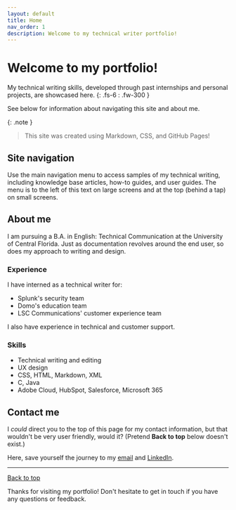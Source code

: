 ```yaml
---
layout: default
title: Home
nav_order: 1
description: Welcome to my technical writer portfolio!
---
```


# Welcome to my portfolio!

My technical writing skills, developed through past internships and personal projects, are showcased here.
{: .fs-6 : .fw-300 }

See below for information about navigating this site and about me.

{: .note }
> This site was created using Markdown, CSS, and GitHub Pages!

## Site navigation 

Use the main navigation menu to access samples of my technical writing, including knowledge base articles, how-to guides, and user guides. The menu is to the left of this text on large screens and at the top (behind a tap) on small screens.

## About me

I am pursuing a B.A. in English: Technical Communication at the University of Central Florida. Just as  documentation revolves around the end user, so does my approach to writing and design.

### Experience

I have interned as a technical writer for:

- Splunk's security team
- Domo's education team
- LSC Communications' customer experience team

I also have experience in technical and customer support. 

### Skills

- Technical writing and editing
- UX design
- CSS, HTML, Markdown, XML
- C, Java
- Adobe Cloud, HubSpot, Salesforce, Microsoft 365

## Contact me

I _could_ direct you to the top of this page for my contact information, but that wouldn't be very user friendly, would it? (Pretend **Back to top** below doesn't exist.)

Here, save yourself the journey to my [email](mailto:haileytapia@knights.ucf.edu) and [LinkedIn](https://www.linkedin.com/in/haileytapia/).

---

[Back to top](#top)

Thanks for visiting my portfolio! Don't hesitate to get in touch if you have any questions or feedback.
